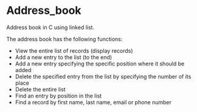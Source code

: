 # Address_book

Address book in C using linked list.

The address book has the following functions:
* View the entire list of records (display records)
* Add a new entry to the list (to the end)
* Add a new entry specifying the specific position where it should be added
* Delete the specified entry from the list by specifying the number of its place
* Delete the entire list
* Find an entry by position in the list
* Find a record by first name, last name, email or phone number

